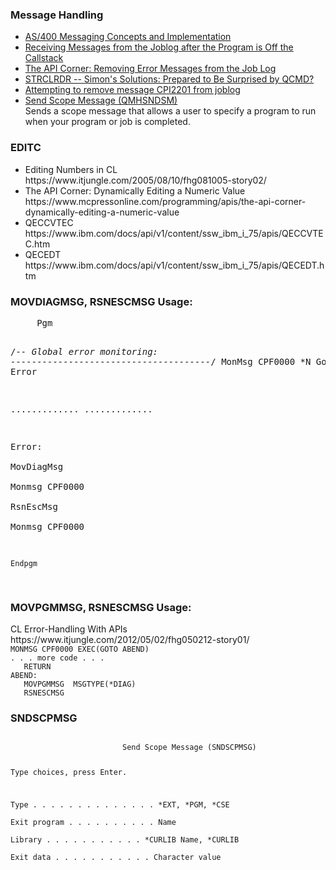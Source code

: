 <h3>Message Handling</h3>
<ul>
  <li><a href="https://www.mcpressonline.com/it-infrastructure/it-infrastructure-other/as400-messaging-concepts-and-implementation">AS/400 Messaging Concepts and Implementation</a></li>
  <li><a href="https://www.ibm.com/support/pages/receiving-messages-joblog-after-program-callstack">Receiving Messages from the Joblog after the Program is Off the Callstack</a></li>
  <li><a href="https://www.mcpressonline.com/programming/apis/the-api-corner-removing-error-messages-from-the-job-log">The API Corner: Removing Error Messages from the Job Log</a></li>
  <li><a href="https://www.mcpressonline.com/programming/apis/simons-solutions-prepared-to-be-surprised-by-qcmd">STRCLRDR -- Simon's Solutions: Prepared to Be Surprised by QCMD?</li>
  <li><a href="https://archive.midrange.com/midrange-l/201408/msg00065.html">Attempting to remove message CPI2201 from joblog</a></li>
  <li><a href="https://www.ibm.com/docs/en/i/7.5?topic=ssw_ibm_i_75/apis/QMHSNDSM.html">Send Scope Message (QMHSNDSM)</a> <br />Sends a scope message that allows a user to specify a program to run when your program or job is completed.</li>
</ul>

<h3>EDITC</h3>
<ul>
  <li>Editing Numbers in CL <br />https://www.itjungle.com/2005/08/10/fhg081005-story02/</li>
  <li>The API Corner: Dynamically Editing a Numeric Value<br />https://www.mcpressonline.com/programming/apis/the-api-corner-dynamically-editing-a-numeric-value</li>
  <li>QECCVTEC<br />https://www.ibm.com/docs/api/v1/content/ssw_ibm_i_75/apis/QECCVTEC.htm</li>
  <li>QECEDT<br />https://www.ibm.com/docs/api/v1/content/ssw_ibm_i_75/apis/QECEDT.htm</li>
</ul>

<h3>MOVDIAGMSG, RSNESCMSG Usage:</h3>
<pre>
     Pgm
     
  /*-- Global error monitoring:  --------------------------------------*/
     MonMsg     CPF0000      *N        GoTo Error                       

.............
.............

 Error:                                                                          
    MovDiagMsg                                                                   
    Monmsg    CPF0000                                                            
    RsnEscMsg                                                                    
    Monmsg    CPF0000                                                            
                                                                                 
    Endpgm
</pre>

<h3>MOVPGMMSG, RSNESCMSG Usage:</h3>
CL Error-Handling With APIs<br />
https://www.itjungle.com/2012/05/02/fhg050212-story01/
<code>
MONMSG CPF0000 EXEC(GOTO ABEND)
. . . more code . . .
   RETURN
ABEND:
   MOVPGMMSG  MSGTYPE(*DIAG)
   RSNESCMSG
</code>

<h3>SNDSCPMSG</h3>
<code>
                         Send Scope Message (SNDSCPMSG)                         
                                                                                
 Type choices, press Enter.                                                     
                                                                                
 Type . . . . . . . . . . . . . .                 *EXT, *PGM, *CSE              
 Exit program . . . . . . . . . .                 Name                          
   Library  . . . . . . . . . . .     *CURLIB     Name, *CURLIB                 
 Exit data  . . . . . . . . . . .                 Character value               
                                                                                
                                                                                

</code>
</code>
